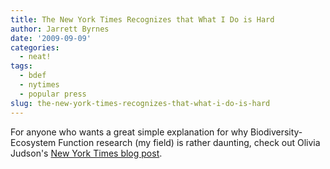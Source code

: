 ```yaml
---
title: The New York Times Recognizes that What I Do is Hard
author: Jarrett Byrnes
date: '2009-09-09'
categories:
  - neat!
tags:
  - bdef
  - nytimes
  - popular press
slug: the-new-york-times-recognizes-that-what-i-do-is-hard
---
```


For anyone who wants a great simple explanation for why Biodiversity-Ecosystem Function research (my field) is rather daunting, check out Olivia Judson's [New York Times blog post](http://judson.blogs.nytimes.com/2009/08/11/humpty-dumpty-and-the-ghosts/?emc=eta1).
